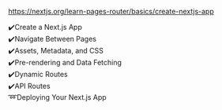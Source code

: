 https://nextjs.org/learn-pages-router/basics/create-nextjs-app

✔️Create a Next.js App  
✔️Navigate Between Pages  
✔️Assets, Metadata, and CSS  
✔️Pre-rendering and Data Fetching  
✔️Dynamic Routes  
✔️API Routes  
➿Deploying Your Next.js App  